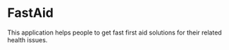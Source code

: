 # FastAid
This application helps people to get fast first aid solutions for their related health issues.
